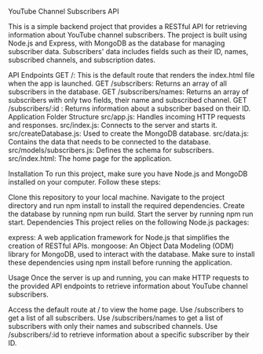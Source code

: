 YouTube Channel Subscribers API

This is a simple backend project that provides a RESTful API for retrieving information about YouTube channel subscribers. The project is built using Node.js and Express, with MongoDB as the database for managing subscriber data. Subscribers' data includes fields such as their ID, names, subscribed channels, and subscription dates.

API Endpoints
GET /: This is the default route that renders the index.html file when the app is launched.
GET /subscribers: Returns an array of all subscribers in the database.
GET /subscribers/names: Returns an array of subscribers with only two fields, their name and subscribed channel.
GET /subscribers/:id : Returns information about a subscriber based on their ID.
Application Folder Structure
src/app.js: Handles incoming HTTP requests and responses.
src/index.js: Connects to the server and starts it.
src/createDatabase.js: Used to create the MongoDB database.
src/data.js: Contains the data that needs to be connected to the database.
src/models/subscribers.js: Defines the schema for subscribers.
src/index.html: The home page for the application.

Installation
To run this project, make sure you have Node.js and MongoDB installed on your computer. Follow these steps:

Clone this repository to your local machine.
Navigate to the project directory and run npm install to install the required dependencies.
Create the database by running npm run build.
Start the server by running npm run start.
Dependencies
This project relies on the following Node.js packages:

express: A web application framework for Node.js that simplifies the creation of RESTful APIs.
mongoose: An Object Data Modeling (ODM) library for MongoDB, used to interact with the database.
Make sure to install these dependencies using npm install before running the application.

Usage
Once the server is up and running, you can make HTTP requests to the provided API endpoints to retrieve information about YouTube channel subscribers.

Access the default route at / to view the home page.
Use /subscribers to get a list of all subscribers.
Use /subscribers/names to get a list of subscribers with only their names and subscribed channels.
Use /subscribers/:id to retrieve information about a specific subscriber by their ID.
